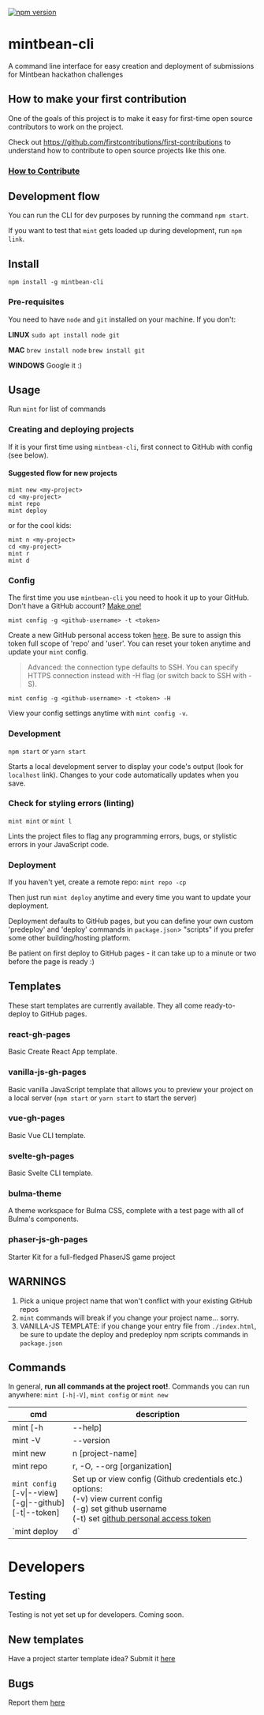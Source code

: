 [![npm version](https://badge.fury.io/js/mintbean-cli.svg)](https://badge.fury.io/js/mintbean-cli)

# mintbean-cli

A command line interface for easy creation and deployment of submissions for Mintbean hackathon challenges

## How to make your first contribution

One of the goals of this project is to make it easy for first-time open source contributors to work on the project.

Check out https://github.com/firstcontributions/first-contributions to understand how to contribute to open source projects like this one.

### [How to Contribute](./docs/how_to_contribute.md)

## Development flow

You can run the CLI for dev purposes by running the command `npm start`.

If you want to test that `mint` gets loaded up during development, run `npm link`.

## Install

`npm install -g mintbean-cli`

### Pre-requisites

You need to have `node` and `git` installed on your machine. If you don't:

**LINUX** `sudo apt install node git`

**MAC** `brew install node` `brew install git`

**WINDOWS** Google it :)

## Usage

Run `mint` for list of commands

### Creating and deploying projects

If it is your first time using `mintbean-cli`, first connect to GitHub with config (see below).

#### Suggested flow for new projects

```shell
mint new <my-project>
cd <my-project>
mint repo
mint deploy
```

or for the cool kids:

```shell
mint n <my-project>
cd <my-project>
mint r
mint d
```

### Config

The first time you use `mintbean-cli` you need to hook it up to your GitHub. Don't have a GitHub account? [Make one!](https://github.com/join)

`mint config -g <github-username> -t <token>`

Create a new GitHub personal access token [here](https://github.com/settings/tokens). Be sure to assign this token full scope of 'repo' and 'user'. You can reset your token anytime and update your `mint` config.

> Advanced: the connection type defaults to SSH. You can specify HTTPS connection instead with -H flag (or switch back to SSH with -S).

`mint config -g <github-username> -t <token> -H`

View your config settings anytime with `mint config -v`.

### Development

`npm start` or `yarn start`

Starts a local development server to display your code's output (look for `localhost` link). Changes to your code automatically updates when you save.

### Check for styling errors (linting)

`mint mint` or `mint l`

Lints the project files to flag any programming errors, bugs, or stylistic errors in your JavaScript code.

### Deployment

If you haven't yet, create a remote repo: `mint repo -cp`

Then just run `mint deploy` anytime and every time you want to update your deployment.

Deployment defaults to GitHub pages, but you can define your own custom 'predeploy' and 'deploy' commands in `package.json`> "scripts" if you prefer some other building/hosting platform.

Be patient on first deploy to GitHub pages - it can take up to a minute or two before the page is ready :)

## Templates

These start templates are currently available. They all come ready-to-deploy to GitHub pages.

### react-gh-pages

Basic Create React App template.

### vanilla-js-gh-pages

Basic vanilla JavaScript template that allows you to preview your project on a local server (`npm start` or `yarn start` to start the server)

### vue-gh-pages

Basic Vue CLI template.

### svelte-gh-pages

Basic Svelte CLI template.

### bulma-theme

A theme workspace for Bulma CSS, complete with a test page with all of Bulma's components.

### phaser-js-gh-pages

Starter Kit for a full-fledged PhaserJS game project

## WARNINGS

1. Pick a unique project name that won't conflict with your existing GitHub repos
2. `mint` commands will break if you change your project name... sorry.
3. VANILLA-JS TEMPLATE: if you change your entry file from `./index.html`, be sure to update the deploy and predeploy npm scripts commands in `package.json`

## Commands

In general, **run all commands at the project root!**. Commands you can run anywhere: `mint [-h|-V]`, `mint config` or `mint new`


| cmd | description |
| - | - |
| mint [-h | --help] |
| mint -V | --version |
| mint new | n [project-name] |
| mint repo | r,  -O, --org [organization] |
| `mint config` <br> [-v\|--view] <br> [-g\|--github] <br> [-t\|--token] | Set up or view config (Github credentials etc.)<br> options: <br> (-v) view current config<br>(-g) set github username <br>(-t) set [github personal access token](https://docs.github.com/en/github/authenticating-to-github/creating-a-personal-access-token) |
| `mint deploy | d` |

# Developers

## Testing

Testing is not yet set up for developers. Coming soon.

## New templates

Have a project starter template idea? Submit it [here](https://github.com/clairefro/mintbean-cli/issues/new?assignees=&labels=template&template=template-proposal.md&title=Template+proposal%3A+)

## Bugs

Report them [here](https://github.com/clairefro/mintbean-cli/issues/new?assignees=&labels=&template=bug_report.md&title=)
